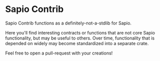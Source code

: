 # Sapio Contrib

Sapio Contrib functions as a definitely-not-a-stdlib for Sapio.

Here you'll find interesting contracts or functions that are not core Sapio
functionality, but may be useful to others. Over time, functionality that is
depended on widely may become standardized into a separate crate.

Feel free to open a pull-request with your creations!